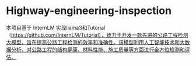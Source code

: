 # Highway-engineering-inspection
本项目基于 InternLM 实现llama3和Tutorial（https://github.com/InternLM/Tutorial），致力于开发一款先进的公路工程检测大模型，旨在提高公路工程检测的效率和准确性。该模型利用人工智能技术和大数据分析，对公路工程的结构健康、材料性能、施工质量等方面进行全方位检测和评估。

